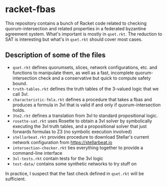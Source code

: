 # racket-fbas

This repository contains a bunch of Racket code related to checking quorum-intersection and related properties in a federated byzantine agreement system.
What's important is mostly in `qset.rkt`.
The reduction to SAT is interesting but what's in `qset.rkt` should cover most cases.

## Description of some of the files

* `qset.rkt` defines quorumsets, slices, network configurations, etc. and functions to manipulate them, as well as a fast, incomplete quorum-intersection check and a conservative but quick to compute safety bound.
* `truth-tables.rkt` defines the truth tables of the 3-valued logic that we call 3vl.
* `characteristic-fmla.rkt` defines a procedure that takes a fbas and produces a formula in 3vl that is valid if and only if quorum-intersection holds.
* `3to2.rkt` defines a translation from 3vl to standard propositional logic.
* `rosette-sat.rkt` uses Rosette to obtain a 3vl solver by symbolically executing the 3vl truth tables, and a propositional solver that just forwards formulas to Z3 (no symbolic execution involved)
* `stellarbeat.rkt` provides procedure to download Stellar's current network configuration from https://stellarbeat.io
* `intersection-checker.rkt` ties everything together to provide a command-line interface
* `3vl-tests.rkt` contain tests for the 3vl logic
* `test-data/` contains some synthetic networks to try stuff on

In practice, I suspect that the fast check defined in `qset.rkt` will be sufficient.
